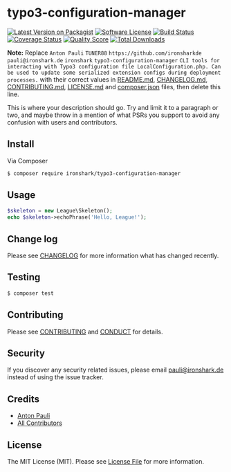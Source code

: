 # typo3-configuration-manager

[![Latest Version on Packagist][ico-version]][link-packagist]
[![Software License][ico-license]](LICENSE.md)
[![Build Status][ico-travis]][link-travis]
[![Coverage Status][ico-scrutinizer]][link-scrutinizer]
[![Quality Score][ico-code-quality]][link-code-quality]
[![Total Downloads][ico-downloads]][link-downloads]

**Note:** Replace ```Anton Pauli``` ```TUNER88``` ```https://github.com/ironsharkde``` ```pauli@ironshark.de``` ```ironshark``` ```typo3-configuration-manager``` ```CLI tools for interacting with Typo3 configuration file LocalConfiguration.php. Can be used to update some serialized extension configs during deployment processes.``` with their correct values in [README.md](README.md), [CHANGELOG.md](CHANGELOG.md), [CONTRIBUTING.md](CONTRIBUTING.md), [LICENSE.md](LICENSE.md) and [composer.json](composer.json) files, then delete this line.

This is where your description should go. Try and limit it to a paragraph or two, and maybe throw in a mention of what
PSRs you support to avoid any confusion with users and contributors.

## Install

Via Composer

``` bash
$ composer require ironshark/typo3-configuration-manager
```

## Usage

``` php
$skeleton = new League\Skeleton();
echo $skeleton->echoPhrase('Hello, League!');
```

## Change log

Please see [CHANGELOG](CHANGELOG.md) for more information what has changed recently.

## Testing

``` bash
$ composer test
```

## Contributing

Please see [CONTRIBUTING](CONTRIBUTING.md) and [CONDUCT](CONDUCT.md) for details.

## Security

If you discover any security related issues, please email pauli@ironshark.de instead of using the issue tracker.

## Credits

- [Anton Pauli][link-author]
- [All Contributors][link-contributors]

## License

The MIT License (MIT). Please see [License File](LICENSE.md) for more information.

[ico-version]: https://img.shields.io/packagist/v/ironshark/typo3-configuration-manager.svg?style=flat-square
[ico-license]: https://img.shields.io/badge/license-MIT-brightgreen.svg?style=flat-square
[ico-travis]: https://img.shields.io/travis/ironshark/typo3-configuration-manager/master.svg?style=flat-square
[ico-scrutinizer]: https://img.shields.io/scrutinizer/coverage/g/ironshark/typo3-configuration-manager.svg?style=flat-square
[ico-code-quality]: https://img.shields.io/scrutinizer/g/ironshark/typo3-configuration-manager.svg?style=flat-square
[ico-downloads]: https://img.shields.io/packagist/dt/ironshark/typo3-configuration-manager.svg?style=flat-square

[link-packagist]: https://packagist.org/packages/ironshark/typo3-configuration-manager
[link-travis]: https://travis-ci.org/ironshark/typo3-configuration-manager
[link-scrutinizer]: https://scrutinizer-ci.com/g/ironshark/typo3-configuration-manager/code-structure
[link-code-quality]: https://scrutinizer-ci.com/g/ironshark/typo3-configuration-manager
[link-downloads]: https://packagist.org/packages/ironshark/typo3-configuration-manager
[link-author]: https://github.com/TUNER88
[link-contributors]: ../../contributors

